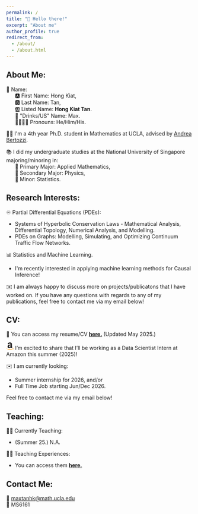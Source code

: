 ```yaml
---
permalink: /
title: "👋 Hello there!"
excerpt: "About me"
author_profile: true
redirect_from: 
  - /about/
  - /about.html
---
```


## **About Me:**

👦 Name: <br>
&nbsp;&nbsp;&nbsp;&nbsp;&nbsp;&nbsp;🅰️ First Name: Hong Kiat, <br>
&nbsp;&nbsp;&nbsp;&nbsp;&nbsp;&nbsp;🅱️ Last Name: Tan, <br>
&nbsp;&nbsp;&nbsp;&nbsp;&nbsp;&nbsp;🆎 Listed Name: **Hong Kiat Tan**. <br>
&nbsp;&nbsp;&nbsp;&nbsp;&nbsp;&nbsp;🍵 "Drinks/US" Name: Max. <br>
&nbsp;&nbsp;&nbsp;&nbsp;&nbsp;&nbsp;👨‍👨‍👦‍👦 Pronouns: He/Him/His. <br>
    
👨‍🎓 I'm a 4th year Ph.D. student in Mathematics at UCLA, advised by [Andrea Bertozzi](https://www.math.ucla.edu/~bertozzi/).

📚 I did my undergraduate studies at the National University of Singapore majoring/minoring in: <br>
&nbsp;&nbsp;&nbsp;&nbsp;&nbsp;&nbsp;📗 Primary Major: Applied Mathematics, <br>
&nbsp;&nbsp;&nbsp;&nbsp;&nbsp;&nbsp;📕 Secondary Major: Physics, <br>
&nbsp;&nbsp;&nbsp;&nbsp;&nbsp;&nbsp;📘 Minor: Statistics.

## **Research Interests:**

♾️ Partial Differential Equations (PDEs):
  -  Systems of Hyperbolic Conservation Laws - Mathematical Analysis, Differential Topology, Numerical Analysis, and Modelling.
  -  PDEs on Graphs: Modelling, Simulating, and Optimizing Continuum Traffic Flow Networks.

📊 Statistics and Machine Learning.
  -  I'm recently interested in applying machine learning methods for Causal Inference!

✉️ I am always happy to discuss more on projects/publicatons that I have worked on. If you have any questions with regards to any of my publications, feel free to contact me via my email below!

## **CV:**

📃 You can access my resume/CV [**here.**](https://maxtanhk.com/files/Resume_May25.pdf) (Updated May 2025.)

<img src="/images/amazon-icon.svg"
     alt="Amazon"
     width="20"
     height="20"
     loading="lazy"/>  I’m excited to share that I’ll be working as a Data Scientist Intern at Amazon this summer (2025)!

✉️ I am currently looking:
  - Summer internship for 2026, and/or
  - Full Time Job starting Jun/Dec 2026.  <br>
  
Feel free to contact me via my email below!

## **Teaching:**

👨‍🏫 Currently Teaching:
  -  (Summer 25.) N.A. 

🧑‍💻 Teaching Experiences:
  -  You can access them [**here.**](teaching/)


## **Contact Me:** <be>
📩 maxtanhk@math.ucla.edu <br>
🏢 MS6161
